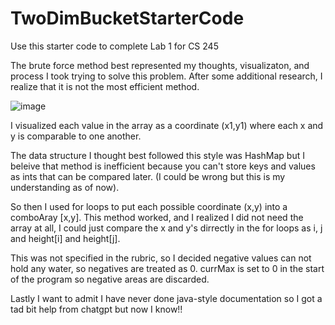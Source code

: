 # TwoDimBucketStarterCode
Use this starter code to complete Lab 1 for CS 245

The brute force method best represented my thoughts, visualizaton, and process I took trying to solve this problem.
After some additional research, I realize that it is not the most efficient method.

![image](https://github.com/Veomett/two-dimensional-water-bucket-sanjanarattan/assets/123421542/6763fc6d-3022-459b-85f5-d5b9521936bc)


I visualized each value in the array as a coordinate (x1,y1) where each x and y is comparable to one another.

The data structure I thought best followed this style was HashMap but I beleive that method is inefficient because you can't store keys and values as ints that can be compared later. (I could be wrong but this is my understanding as of now).

So then I used for loops to put each possible coordinate (x,y) into a comboAray [x,y]. This method worked, and I realized I did not need the array at all, I could just compare the x and y's dirrectly in the for loops as i, j and height[i] and height[j]. 

This was not specified in the rubric, so I decided negative values can not hold any water, so negatives are treated as 0. currMax is set to 0 in the start of the program so negative areas are discarded. 

Lastly I want to admit I have never done java-style documentation so I got a tad bit help from chatgpt but now I know!!
